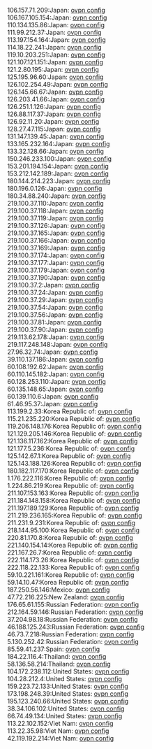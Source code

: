 106.157.71.209:Japan: [ovpn config](vpn/106_157_71_209.ovpn)  
106.167.105.154:Japan: [ovpn config](vpn/106_167_105_154.ovpn)  
110.134.135.86:Japan: [ovpn config](vpn/110_134_135_86.ovpn)  
111.99.212.37:Japan: [ovpn config](vpn/111_99_212_37.ovpn)  
113.197.154.164:Japan: [ovpn config](vpn/113_197_154_164.ovpn)  
114.18.22.241:Japan: [ovpn config](vpn/114_18_22_241.ovpn)  
119.10.203.251:Japan: [ovpn config](vpn/119_10_203_251.ovpn)  
121.107.121.151:Japan: [ovpn config](vpn/121_107_121_151.ovpn)  
121.2.80.195:Japan: [ovpn config](vpn/121_2_80_195.ovpn)  
125.195.96.60:Japan: [ovpn config](vpn/125_195_96_60.ovpn)  
126.102.254.49:Japan: [ovpn config](vpn/126_102_254_49.ovpn)  
126.145.66.67:Japan: [ovpn config](vpn/126_145_66_67.ovpn)  
126.203.41.66:Japan: [ovpn config](vpn/126_203_41_66.ovpn)  
126.251.1.126:Japan: [ovpn config](vpn/126_251_1_126.ovpn)  
126.88.117.37:Japan: [ovpn config](vpn/126_88_117_37.ovpn)  
126.92.11.20:Japan: [ovpn config](vpn/126_92_11_20.ovpn)  
128.27.47.115:Japan: [ovpn config](vpn/128_27_47_115.ovpn)  
131.147.139.45:Japan: [ovpn config](vpn/131_147_139_45.ovpn)  
133.165.232.164:Japan: [ovpn config](vpn/133_165_232_164.ovpn)  
133.32.128.66:Japan: [ovpn config](vpn/133_32_128_66.ovpn)  
150.246.233.100:Japan: [ovpn config](vpn/150_246_233_100.ovpn)  
153.201.194.154:Japan: [ovpn config](vpn/153_201_194_154.ovpn)  
153.212.142.189:Japan: [ovpn config](vpn/153_212_142_189.ovpn)  
180.144.214.223:Japan: [ovpn config](vpn/180_144_214_223.ovpn)  
180.196.0.126:Japan: [ovpn config](vpn/180_196_0_126.ovpn)  
180.34.88.240:Japan: [ovpn config](vpn/180_34_88_240.ovpn)  
219.100.37.110:Japan: [ovpn config](vpn/219_100_37_110.ovpn)  
219.100.37.118:Japan: [ovpn config](vpn/219_100_37_118.ovpn)  
219.100.37.119:Japan: [ovpn config](vpn/219_100_37_119.ovpn)  
219.100.37.126:Japan: [ovpn config](vpn/219_100_37_126.ovpn)  
219.100.37.165:Japan: [ovpn config](vpn/219_100_37_165.ovpn)  
219.100.37.166:Japan: [ovpn config](vpn/219_100_37_166.ovpn)  
219.100.37.169:Japan: [ovpn config](vpn/219_100_37_169.ovpn)  
219.100.37.174:Japan: [ovpn config](vpn/219_100_37_174.ovpn)  
219.100.37.177:Japan: [ovpn config](vpn/219_100_37_177.ovpn)  
219.100.37.179:Japan: [ovpn config](vpn/219_100_37_179.ovpn)  
219.100.37.190:Japan: [ovpn config](vpn/219_100_37_190.ovpn)  
219.100.37.2:Japan: [ovpn config](vpn/219_100_37_2.ovpn)  
219.100.37.24:Japan: [ovpn config](vpn/219_100_37_24.ovpn)  
219.100.37.29:Japan: [ovpn config](vpn/219_100_37_29.ovpn)  
219.100.37.54:Japan: [ovpn config](vpn/219_100_37_54.ovpn)  
219.100.37.56:Japan: [ovpn config](vpn/219_100_37_56.ovpn)  
219.100.37.81:Japan: [ovpn config](vpn/219_100_37_81.ovpn)  
219.100.37.90:Japan: [ovpn config](vpn/219_100_37_90.ovpn)  
219.113.62.178:Japan: [ovpn config](vpn/219_113_62_178.ovpn)  
219.117.248.148:Japan: [ovpn config](vpn/219_117_248_148.ovpn)  
27.96.32.74:Japan: [ovpn config](vpn/27_96_32_74.ovpn)  
39.110.137.186:Japan: [ovpn config](vpn/39_110_137_186.ovpn)  
60.108.192.62:Japan: [ovpn config](vpn/60_108_192_62.ovpn)  
60.110.145.182:Japan: [ovpn config](vpn/60_110_145_182.ovpn)  
60.128.253.110:Japan: [ovpn config](vpn/60_128_253_110.ovpn)  
60.135.148.65:Japan: [ovpn config](vpn/60_135_148_65.ovpn)  
60.139.110.6:Japan: [ovpn config](vpn/60_139_110_6.ovpn)  
61.46.95.37:Japan: [ovpn config](vpn/61_46_95_37.ovpn)  
113.199.2.33:Korea Republic of: [ovpn config](vpn/113_199_2_33.ovpn)  
115.21.235.220:Korea Republic of: [ovpn config](vpn/115_21_235_220.ovpn)  
119.206.148.176:Korea Republic of: [ovpn config](vpn/119_206_148_176.ovpn)  
121.129.205.146:Korea Republic of: [ovpn config](vpn/121_129_205_146.ovpn)  
121.136.117.162:Korea Republic of: [ovpn config](vpn/121_136_117_162.ovpn)  
121.177.5.236:Korea Republic of: [ovpn config](vpn/121_177_5_236.ovpn)  
125.142.67.1:Korea Republic of: [ovpn config](vpn/125_142_67_1.ovpn)  
125.143.188.126:Korea Republic of: [ovpn config](vpn/125_143_188_126.ovpn)  
180.182.117.170:Korea Republic of: [ovpn config](vpn/180_182_117_170.ovpn)  
1.176.222.116:Korea Republic of: [ovpn config](vpn/1_176_222_116.ovpn)  
1.224.86.219:Korea Republic of: [ovpn config](vpn/1_224_86_219.ovpn)  
211.107.153.163:Korea Republic of: [ovpn config](vpn/211_107_153_163.ovpn)  
211.184.148.158:Korea Republic of: [ovpn config](vpn/211_184_148_158.ovpn)  
211.197.189.129:Korea Republic of: [ovpn config](vpn/211_197_189_129.ovpn)  
211.219.236.165:Korea Republic of: [ovpn config](vpn/211_219_236_165.ovpn)  
211.231.9.231:Korea Republic of: [ovpn config](vpn/211_231_9_231.ovpn)  
218.144.95.100:Korea Republic of: [ovpn config](vpn/218_144_95_100.ovpn)  
220.81.170.8:Korea Republic of: [ovpn config](vpn/220_81_170_8.ovpn)  
221.140.154.14:Korea Republic of: [ovpn config](vpn/221_140_154_14.ovpn)  
221.167.26.7:Korea Republic of: [ovpn config](vpn/221_167_26_7.ovpn)  
222.114.173.26:Korea Republic of: [ovpn config](vpn/222_114_173_26.ovpn)  
222.118.22.133:Korea Republic of: [ovpn config](vpn/222_118_22_133.ovpn)  
59.10.221.161:Korea Republic of: [ovpn config](vpn/59_10_221_161.ovpn)  
59.14.10.47:Korea Republic of: [ovpn config](vpn/59_14_10_47.ovpn)  
187.250.56.146:Mexico: [ovpn config](vpn/187_250_56_146.ovpn)  
47.72.216.225:New Zealand: [ovpn config](vpn/47_72_216_225.ovpn)  
176.65.61.155:Russian Federation: [ovpn config](vpn/176_65_61_155.ovpn)  
212.164.59.146:Russian Federation: [ovpn config](vpn/212_164_59_146.ovpn)  
37.204.98.18:Russian Federation: [ovpn config](vpn/37_204_98_18.ovpn)  
46.188.125.243:Russian Federation: [ovpn config](vpn/46_188_125_243.ovpn)  
46.73.7.218:Russian Federation: [ovpn config](vpn/46_73_7_218.ovpn)  
5.130.252.42:Russian Federation: [ovpn config](vpn/5_130_252_42.ovpn)  
85.59.41.237:Spain: [ovpn config](vpn/85_59_41_237.ovpn)  
184.22.116.4:Thailand: [ovpn config](vpn/184_22_116_4.ovpn)  
58.136.58.214:Thailand: [ovpn config](vpn/58_136_58_214.ovpn)  
104.172.238.112:United States: [ovpn config](vpn/104_172_238_112.ovpn)  
104.28.212.4:United States: [ovpn config](vpn/104_28_212_4.ovpn)  
159.223.72.133:United States: [ovpn config](vpn/159_223_72_133.ovpn)  
173.198.248.39:United States: [ovpn config](vpn/173_198_248_39.ovpn)  
195.123.240.66:United States: [ovpn config](vpn/195_123_240_66.ovpn)  
38.34.106.102:United States: [ovpn config](vpn/38_34_106_102.ovpn)  
66.74.49.134:United States: [ovpn config](vpn/66_74_49_134.ovpn)  
113.22.102.152:Viet Nam: [ovpn config](vpn/113_22_102_152.ovpn)  
113.22.35.98:Viet Nam: [ovpn config](vpn/113_22_35_98.ovpn)  
42.119.192.214:Viet Nam: [ovpn config](vpn/42_119_192_214.ovpn)  

